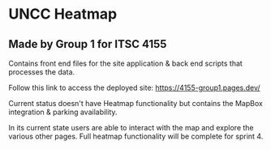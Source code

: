 # UNCC Heatmap
## Made by Group 1 for ITSC 4155
Contains front end files for the site application & back end scripts that processes the data. 

Follow this link to access the deployed site: https://4155-group1.pages.dev/

Current status doesn't have Heatmap functionality but contains the MapBox integration & parking availability. 

In its current state users are able to interact with the map and explore the various other pages. Full heatmap functionality will be complete for sprint 4. 
